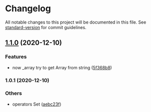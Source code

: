 # Changelog

All notable changes to this project will be documented in this file. See [standard-version](https://github.com/conventional-changelog/standard-version) for commit guidelines.

## [1.1.0](https://bitbucket.org/ttessarolo/safe-evaluate-expression/branches/compare/v1.0.1%0Dv1.1.0) (2020-12-10)


### Features

* now _array try to get Array from string ([5f368b8](https://github.com/ttessarolo/safe-evaluate-expression/commits/5f368b8fa20b79fce71b426abf6a3cb1510f02ba))

### 1.0.1 (2020-12-10)


### Others

* operators Set ([aebc23f](https://github.com/ttessarolo/safe-evaluate-expression/commits/aebc23ffaa25dd74153a42129cc00a5dc3c207e3))
